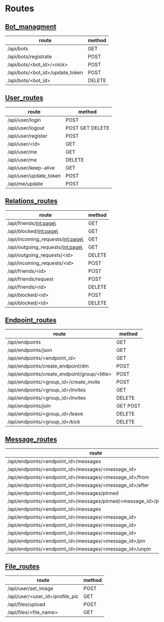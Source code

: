 # Routes

## [Bot_managment](docs/Bot_managment.md)
| route | method |
| ----- | ------ |
| /api/bots | GET |
| /api/bots/registrate | POST |
| /api/bots/<bot_id\>/<nick\> | POST |
| /api/bots/<bot_id\>/update_token | POST |
| /api/bots/<bot_id\> | DELETE |
## [User_routes](docs/User_routes.md)
| route | method |
| ----- | ------ |
| /api/user/login | POST |
| /api/user/logout | POST GET DELETE |
| /api/user/register | POST |
| /api/user/<id\> | GET |
| /api/user/me | GET |
| /api/user/me | DELETE |
| /api/user/keep-alive | GET |
| /api/user/update_token | POST |
| /api/me/update | POST |
## [Relations_routes](docs/Relations_routes.md)
| route | method |
| ----- | ------ |
| /api/friends/<int:page\> | GET |
| /api/blocked/<int:page\> | GET |
| /api/incoming_requests/<int:page\> | GET |
| /api/outgoing_requests/<int:page\> | GET |
| /api/outgoing_requests/<id\> | DELETE |
| /api/incoming_requests/<id\> | POST |
| /api/friends/<id\> | POST |
| /api/friends/request | POST |
| /api/friends/<id\> | DELETE |
| /api/blocked/<id\> | POST |
| /api/blocked/<id\> | DELETE |
## [Endpoint_routes](docs/Endpoint_routes.md)
| route | method |
| ----- | ------ |
| /api/endpoints | GET |
| /api/endpoints/json | GET |
| /api/endpoints/<endpoint_id\> | GET |
| /api/endpoints/create_endpoint/dm | POST |
| /api/endpoints/create_endpoint/group/<title\> | POST |
| /api/endpoints/<group_id\>/create_invite | POST |
| /api/endpoints/<group_id\>/invites | GET |
| /api/endpoints/<group_id\>/invites | DELETE |
| /api/endpoints/join | GET POST |
| /api/endpoints/<group_id\>/leave | DELETE |
| /api/endpoints/<group_id\>/kick | DELETE |
## [Message_routes](docs/Message_routes.md)
| route | method |
| ----- | ------ |
| /api/endpoints/<endpoint_id\>/messages | GET |
| /api/endpoints/<endpoint_id\>/messages/<message_id\> | GET |
| /api/endpoints/<endpoint_id\>/messages/<message_id\>/from | GET |
| /api/endpoints/<endpoint_id\>/messages/<message_id\>/after | GET |
| /api/endpoints/<endpoint_id\>/messages/pinned | GET |
| /api/endpoints/<endpoint_id\>/messages/pinned/<message_id\>/pinned/from | GET |
| /api/endpoints/<endpoint_id\>/messages | POST |
| /api/endpoints/<endpoint_id\>/messages/<message_id\> | GET |
| /api/endpoints/<endpoint_id\>/messages/<message_id\> | DELETE |
| /api/endpoints/<endpoint_id\>/messages/<message_id\> | PATCH |
| /api/endpoints/<endpoint_id\>/messages/<message_id\>/pin | PATCH |
| /api/endpoints/<endpoint_id\>/messages/<message_id\>/unpin | PATCH |
## [File_routes](docs/File_routes.md)
| route | method |
| ----- | ------ |
| /api/user/set_image | POST |
| /api/user/<user_id\>/profile_pic | GET |
| /api/files/upload | POST |
| /api/files/<file_name\> | GET |
